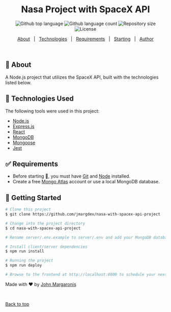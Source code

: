 <h1 align="center">Nasa Project with SpaceX API</h1>

<p align="center">
  <img alt="Github top language" src="https://img.shields.io/github/languages/top/jmargdev/nasa-with-spacex-api-project?color=56BEB8">

  <img alt="Github language count" src="https://img.shields.io/github/languages/count/jmargdev/nasa-with-spacex-api-project?color=56BEB8">

  <img alt="Repository size" src="https://img.shields.io/github/repo-size/jmargdev/nasa-with-spacex-api-project?color=56BEB8">

  <img alt="License" src="https://img.shields.io/github/license/jmargdev/nasa-with-spacex-api-project?color=56BEB8">

  <!-- <img alt="Github issues" src="https://img.shields.io/github/issues/jmargdev/nasa-with-spacex-api-project?color=56BEB8" /> -->

  <!-- <img alt="Github forks" src="https://img.shields.io/github/forks/jmargdev/nasa-with-spacex-api-projectoject?color=56BEB8" /> -->

  <!-- <img alt="Github stars" src="https://img.shields.io/github/stars/jmargdev/nasa-with-spacex-api-project?color=56BEB8" /> -->
</p>

<!-- Status -->

<p align="center">
  <a href="#dart-about">About</a> &#xa0; | &#xa0; 
  <a href="#rocket-technologies">Technologies</a> &#xa0; | &#xa0;
  <a href="#white_check_mark-requirements">Requirements</a> &#xa0; | &#xa0;
  <a href="#checkered_flag-starting">Starting</a> &#xa0; | &#xa0;
  <!-- <a href="#memo-license">License</a> &#xa0; | &#xa0; -->
  <a href="https://github.com/jmargdev" target="_blank">Author</a>
</p>

<br>

## :dart: About

A Node.js project that utilizes the SpaceX API, built with the technologies listed below.

## :rocket: Technologies Used

The following tools were used in this project:

- [Node.js](https://nodejs.org/en/)
- [Express.js](https://expressjs.com/)
- [React](https://reactjs.org/)
- [MongoDB](https://github.com/mongodb/mongo)
- [Mongoose](https://mongoosejs.com/)
- [Jest](https://jestjs.io/)

## :white_check_mark: Requirements

- Before starting :checkered_flag:, you must have [Git](https://git-scm.com) and [Node](https://nodejs.org/en/) installed.
- Create a free [Mongo Atlas](https://www.mongodb.com/cloud/atlas/) account or use a local MongoDB database.

## :checkered_flag: Getting Started

```bash
# Clone this project
$ git clone https://github.com/jmargdev/nasa-with-spacex-api-project

# Change into the project directory
$ cd nasa-with-spacex-api-project

# Rename server/.env.example to server/.env and add your MongoDB database connection string

# Install client/server dependencies
$ npm run install

# Running the project
$ npm run deploy

# Browse to the frontend at http://localhost:8000 to schedule your next space mission!
```

<!-- ## :memo: License -->

<!-- This project is under license from MIT. For more details, see the [LICENSE](LICENSE.md) file. -->

Made with :heart: by <a href="https://github.com/jmargdev" target="_blank">John Margaronis</a>

&#xa0;

<a href="#top">Back to top</a>
